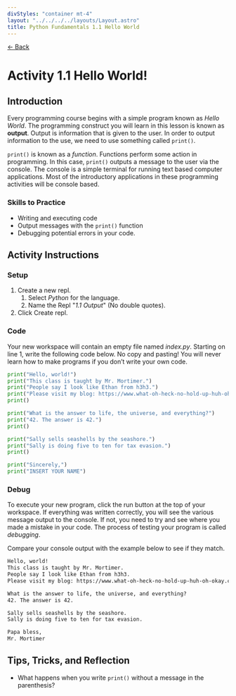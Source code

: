 ```yaml
---
divStyles: "container mt-4"
layout: "../../../../layouts/Layout.astro"
title: Python Fundamentals 1.1 Hello World
---
```


[← Back](/courses/python-fundamentals/)

# Activity 1.1 Hello World!

## Introduction

Every programming course begins with a simple program known as _Hello World_. The programming construct you will learn in this lesson is known as **output**. Output is information that is given to the user. In order to output information to the use, we need to use something called `print()`.

`print()` is known as a _function_. Functions perform some action in programming. In this case, `print()` outputs a message to the user via the console. The console is a simple terminal for running text based computer applications. Most of the introductory applications in these programming activities will be console based.

### Skills to Practice

- Writing and executing code
- Output messages with the `print()` function
- Debugging potential errors in your code.

## Activity Instructions

### Setup

1. Create a new repl.
   1. Select _Python_ for the language.
   2. Name the Repl "_1.1 Output_" (No double quotes).
2. Click Create repl.

### Code

Your new workspace will contain an empty file named _index.py_. Starting on line 1, write the following code below. No copy and pasting! You will never learn how to make programs if you don’t write your own code.

```python
print("Hello, world!")
print("This class is taught by Mr. Mortimer.")
print("People say I look like Ethan from h3h3.")
print("Please visit my blog: https://www.what-oh-heck-no-hold-up-huh-oh-okay.com")
print()

print("What is the answer to life, the universe, and everything?")
print("42. The answer is 42.")
print()

print("Sally sells seashells by the seashore.")
print("Sally is doing five to ten for tax evasion.")
print()

print("Sincerely,")
print("INSERT YOUR NAME")
```

### Debug

To execute your new program, click the run button at the top of your workspace. If everything was written correctly, you will see the various message output to the console. If not, you need to try and see where you made a mistake in your code. The process of testing your program is called _debugging_.

Compare your console output with the example below to see if they match.

```txt
Hello, world!
This class is taught by Mr. Mortimer.
People say I look like Ethan from h3h3.
Please visit my blog: https://www.what-oh-heck-no-hold-up-huh-oh-okay.com

What is the answer to life, the universe, and everything?
42. The answer is 42.

Sally sells seashells by the seashore.
Sally is doing five to ten for tax evasion.

Papa bless,
Mr. Mortimer
```

## Tips, Tricks, and Reflection

- What happens when you write `print()` without a message in the parenthesis?

